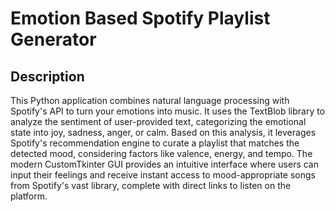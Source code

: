 # Emotion Based Spotify Playlist Generator

## Description
This Python application combines natural language processing with Spotify's API to turn your emotions into music. It uses the TextBlob library to analyze the sentiment of user-provided text, categorizing the emotional state into joy, sadness, anger, or calm. Based on this analysis, it leverages Spotify's recommendation engine to curate a playlist that matches the detected mood, considering factors like valence, energy, and tempo. The modern CustomTkinter GUI provides an intuitive interface where users can input their feelings and receive instant access to mood-appropriate songs from Spotify's vast library, complete with direct links to listen on the platform.

